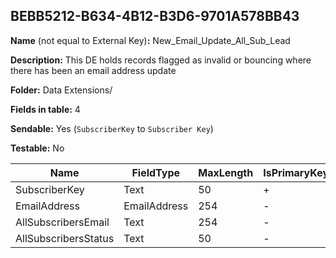 ## BEBB5212-B634-4B12-B3D6-9701A578BB43

**Name** (not equal to External Key)**:** New_Email_Update_All_Sub_Lead

**Description:** This DE holds records flagged as invalid or bouncing where there has been an email address update

**Folder:** Data Extensions/

**Fields in table:** 4

**Sendable:** Yes (`SubscriberKey` to `Subscriber Key`)

**Testable:** No

| Name | FieldType | MaxLength | IsPrimaryKey | IsNullable | DefaultValue |
| --- | --- | --- | --- | --- | --- |
| SubscriberKey | Text | 50 | + | - |  |
| EmailAddress | EmailAddress | 254 | - | - |  |
| AllSubscribersEmail | Text | 254 | - | + |  |
| AllSubscribersStatus | Text | 50 | - | + |  |
